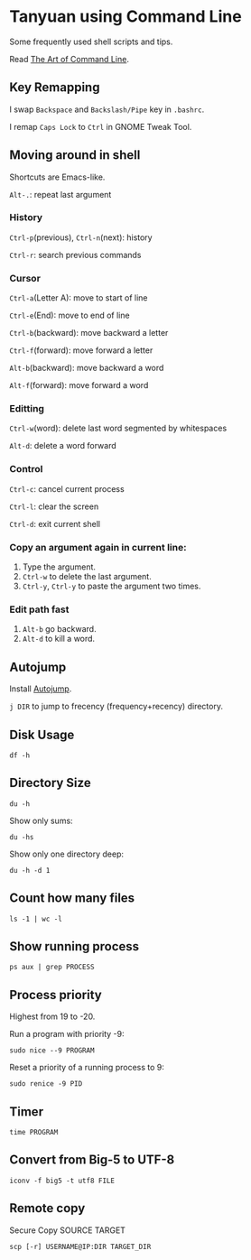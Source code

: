 # Tanyuan using Command Line

Some frequently used shell scripts and tips.

Read [The Art of Command Line](https://github.com/jlevy/the-art-of-command-line).

## Key Remapping

I swap `Backspace` and `Backslash/Pipe` key in `.bashrc`.

I remap `Caps Lock` to `Ctrl` in GNOME Tweak Tool.

## Moving around in shell

Shortcuts are Emacs-like.

`Alt-.`: repeat last argument

### History

`Ctrl-p`(previous), `Ctrl-n`(next): history

`Ctrl-r`: search previous commands

### Cursor

`Ctrl-a`(Letter A): move to start of line

`Ctrl-e`(End): move to end of line

`Ctrl-b`(backward): move backward a letter

`Ctrl-f`(forward): move forward a letter

`Alt-b`(backward): move backward a word

`Alt-f`(forward): move forward a word

### Editting

`Ctrl-w`(word): delete last word segmented by whitespaces

`Alt-d`: delete a word forward

### Control

`Ctrl-c`: cancel current process

`Ctrl-l`: clear the screen 

`Ctrl-d`: exit current shell

### Copy an argument again in current line:

1. Type the argument.
2. `Ctrl-w` to delete the last argument.
3. `Ctrl-y`, `Ctrl-y` to paste the argument two times.

### Edit path fast

1. `Alt-b` go backward.
2. `Alt-d` to kill a word.

## Autojump

Install [Autojump](https://github.com/wting/autojump).

`j DIR` to jump to frecency (frequency+recency) directory.

## Disk Usage

```
df -h
```

## Directory Size

```
du -h
```

Show only sums:
```
du -hs
```

Show only one directory deep:
```
du -h -d 1
```

## Count how many files

```
ls -1 | wc -l
```

## Show running process

```
ps aux | grep PROCESS
```

## Process priority

Highest from 19 to -20.

Run a program with priority -9:
```
sudo nice --9 PROGRAM
```

Reset a priority of a running process to 9:
```
sudo renice -9 PID
```

## Timer

```
time PROGRAM
```

## Convert from Big-5 to UTF-8

```
iconv -f big5 -t utf8 FILE
```

## Remote copy

Secure Copy SOURCE TARGET

```
scp [-r] USERNAME@IP:DIR TARGET_DIR
```
